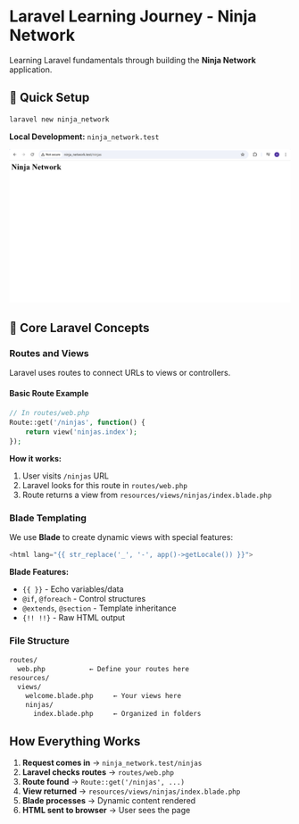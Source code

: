 # Laravel Learning Journey - Ninja Network

Learning Laravel fundamentals through building the **Ninja Network** application.

## 🚀 Quick Setup

```bash
laravel new ninja_network
```

**Local Development:** `ninja_network.test`

![Project Preview](previews/image.png)

## 🎯 Core Laravel Concepts

### Routes and Views
Laravel uses routes to connect URLs to views or controllers.

#### Basic Route Example
```php
// In routes/web.php
Route::get('/ninjas', function() {
    return view('ninjas.index');
});
```

**How it works:**
1. User visits `/ninjas` URL
2. Laravel looks for this route in `routes/web.php`
3. Route returns a view from `resources/views/ninjas/index.blade.php`

### Blade Templating
We use **Blade** to create dynamic views with special features:

```php
<html lang="{{ str_replace('_', '-', app()->getLocale()) }}">
```

**Blade Features:**
- `{{ }}` - Echo variables/data
- `@if`, `@foreach` - Control structures  
- `@extends`, `@section` - Template inheritance
- `{!! !!}` - Raw HTML output

### File Structure
```
routes/
  web.php           ← Define your routes here
resources/
  views/
    welcome.blade.php     ← Your views here
    ninjas/
      index.blade.php     ← Organized in folders
```

##  How Everything Works

1. **Request comes in** → `ninja_network.test/ninjas`
2. **Laravel checks routes** → `routes/web.php`
3. **Route found** → `Route::get('/ninjas', ...)`
4. **View returned** → `resources/views/ninjas/index.blade.php`
5. **Blade processes** → Dynamic content rendered
6. **HTML sent to browser** → User sees the page

